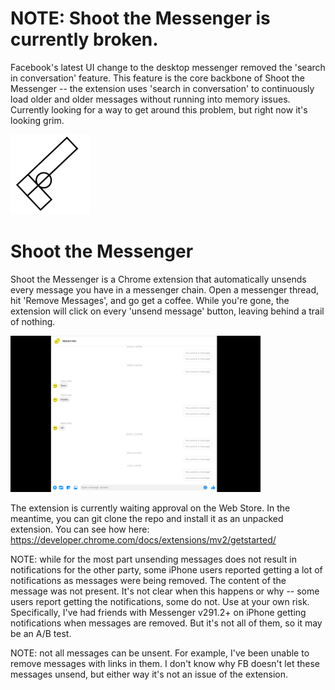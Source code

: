 # NOTE: Shoot the Messenger is currently broken.
Facebook's latest UI change to the desktop messenger removed the 'search in conversation' feature. This feature is the core backbone of Shoot the Messenger -- the extension uses 'search in conversation' to continuously load older and older messages without running into memory issues. Currently looking for a way to get around this problem, but right now it's looking grim. 

![Shoot the Messenger Icon](/icon.png)

# Shoot the Messenger

Shoot the Messenger is a Chrome extension that automatically unsends every message you have in a messenger chain. Open a messenger thread, hit 'Remove Messages', and go get a coffee. While you're gone, the extension will click on every 'unsend message' button, leaving behind a trail of nothing.

<img src="redacted.png" alt="Removed messages with Shoot the Messenger" width="400"/>

The extension is currently waiting approval on the Web Store. In the meantime, you can git clone the repo and install it as an unpacked extension. You can see how here: https://developer.chrome.com/docs/extensions/mv2/getstarted/

NOTE: while for the most part unsending messages does not result in notifications for the other party, some iPhone users reported getting a lot of notifications as messages were being removed. The content of the message was not present. It's not clear when this happens or why -- some users report getting the notifications, some do not. Use at your own risk. Specifically, I've had friends with Messenger v291.2+ on iPhone getting notifications when messages are removed. But it's not all of them, so it may be an A/B test.

NOTE: not all messages can be unsent. For example, I've been unable to remove messages with links in them. I don't know why FB doesn't let these messages unsend, but either way it's not an issue of the extension.
